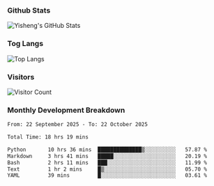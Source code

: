 ### Github Stats
![Yisheng's GitHub Stats](https://github-readme-stats-9qabuvhk1-gongyisheng.vercel.app/api?username=gongyisheng&count_private=true&show_icons=true)
### Tog Langs
![Top Langs](https://github-readme-stats-9qabuvhk1-gongyisheng.vercel.app/api/top-langs/?username=gongyisheng&layout=compact)
### Visitors
![Visitor Count](https://profile-counter.glitch.me/gongyisheng/count.svg)
### Monthly Development Breakdown
<!--START_SECTION:waka-->

```txt
From: 22 September 2025 - To: 22 October 2025

Total Time: 18 hrs 19 mins

Python       10 hrs 36 mins  ██████████████▒░░░░░░░░░░   57.87 %
Markdown     3 hrs 41 mins   █████░░░░░░░░░░░░░░░░░░░░   20.19 %
Bash         2 hrs 11 mins   ███░░░░░░░░░░░░░░░░░░░░░░   11.99 %
Text         1 hr 2 mins     █▒░░░░░░░░░░░░░░░░░░░░░░░   05.70 %
YAML         39 mins         █░░░░░░░░░░░░░░░░░░░░░░░░   03.61 %
```

<!--END_SECTION:waka-->
